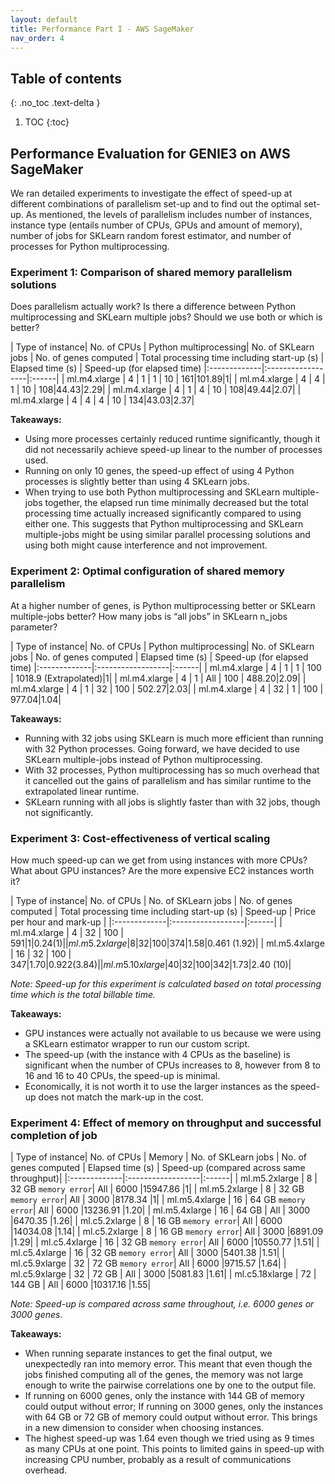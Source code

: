 ```yaml
---
layout: default
title: Performance Part I - AWS SageMaker
nav_order: 4
---
```


## Table of contents
{: .no_toc .text-delta }

1. TOC
{:toc}

## Performance Evaluation for GENIE3 on AWS SageMaker

We ran detailed experiments to investigate the effect of speed-up at different combinations of parallelism set-up and to find out the optimal set-up. As mentioned, the levels of parallelism includes number of instances, instance type (entails number of CPUs, GPUs and amount of memory), number of jobs for SKLearn random forest estimator, and number of processes for Python multiprocessing.

### Experiment 1: Comparison of shared memory parallelism solutions

Does parallelism actually work? Is there a difference between Python multiprocessing and SKLearn multiple jobs? Should we use both or which is better?

| Type of instance| No. of CPUs | Python multiprocessing| No. of SKLearn jobs | No. of genes computed | Total processing time including start-up (s) | Elapsed time (s) | Speed-up (for elapsed time)
|:-------------|:------------------|:------|
| ml.m4.xlarge    | 4           | 1                     | 1                   | 10                    | 161|101.89|1|
| ml.m4.xlarge    | 4           | 4                     | 1                   | 10                    | 108|44.43|2.29|
| ml.m4.xlarge    | 4           | 1                     | 4                   | 10                    | 108|49.44|2.07|
| ml.m4.xlarge    | 4           | 4                     | 4                   | 10                    | 134|43.03|2.37|

**Takeaways:**
- Using more processes certainly reduced runtime significantly, though it did not necessarily achieve speed-up linear to the number of processes used. 
- Running on only 10 genes, the speed-up effect of using 4 Python processes is slightly better than using 4 SKLearn jobs. 
- When trying to use both Python multiprocessing and SKLearn multiple-jobs together, the elapsed run time minimally decreased but the total processing time actually increased significantly compared to using either one. This suggests that Python multiprocessing and SKLearn multiple-jobs might be using similar parallel processing solutions and using both might cause interference and not improvement.

### Experiment 2: Optimal configuration of shared memory parallelism 

At a higher number of genes, is Python multiprocessing better or SKLearn multiple-jobs better? How many jobs is “all jobs” in SKLearn n_jobs parameter?

| Type of instance| No. of CPUs | Python multiprocessing| No. of SKLearn jobs | No. of genes computed | Elapsed time (s) | Speed-up (for elapsed time)
|:-------------|:------------------|:------|
| ml.m4.xlarge    | 4           | 1                     | 1                   | 100                   | 1018.9 (Extrapolated)|1|
| ml.m4.xlarge    | 4           | 1                     | All                 | 100                   | 488.20|2.09|
| ml.m4.xlarge    | 4           | 1                     | 32                  | 100                   | 502.27|2.03|
| ml.m4.xlarge    | 4           | 32                    | 1                   | 100                   | 977.04|1.04|

**Takeaways:**
- Running with 32 jobs using SKLearn is much more efficient than running with 32 Python processes. Going forward, we have decided to use SKLearn multiple-jobs instead of Python multiprocessing.
- With 32 processes, Python multiprocessing has so much overhead that it cancelled out the gains of parallelism and has similar runtime to the extrapolated linear runtime.
- SKLearn running with all jobs is slightly faster than with 32 jobs, though not significantly.

### Experiment 3: Cost-effectiveness of vertical scaling
How much speed-up can we get from using instances with more CPUs? What about GPU instances? Are the more expensive EC2 instances worth it?

| Type of instance| No. of CPUs | No. of SKLearn jobs | No. of genes computed | Total processing time including start-up (s) | Speed-up | Price per hour and mark-up |
|:-------------|:------------------|:------|
| ml.m4.xlarge    | 4           | 32                  | 100                   | 591|1|$0.24 (1)|
| ml.m5.2xlarge   | 8           | 32                  | 100                   | 374|1.58|$0.461 (1.92)|
| ml.m5.4xlarge   | 16          | 32                  | 100                   | 347|1.70|$0.922 (3.84)|
| ml.m5.10xlarge  | 40          | 32                  | 100                   | 342|1.73|$2.40 (10)|

_Note: Speed-up for this experiment is calculated based on total processing time which is the total billable time._

**Takeaways:**
- GPU instances were actually not available to us because we were using a SKLearn estimator wrapper to run our custom script.
- The speed-up (with the instance with 4 CPUs as the baseline) is significant when the number of CPUs increases to 8, however from 8 to 16 and 16 to 40 CPUs, the speed-up is minimal.
- Economically, it is not worth it to use the larger instances as the speed-up does not match the mark-up in the cost.

### Experiment 4: Effect of memory on throughput and successful completion of job

| Type of instance| No. of CPUs | Memory              | No. of SKLearn jobs | No. of genes computed | Elapsed time (s) | Speed-up (compared across same throughput)|
|:-------------|:------------------|:------|
| ml.m5.2xlarge   | 8           | 32 GB `memory error`| All                 | 6000                  |15947.86  |1|
| ml.m5.2xlarge   | 8           | 32 GB `memory error`| All                 | 3000                  |8178.34   |1|
| ml.m5.4xlarge   | 16          | 64 GB `memory error`| All                 | 6000                  |13236.91  |1.20|
| ml.m5.4xlarge   | 16          | 64 GB               | All                 | 3000                  |6470.35   |1.26|
| ml.c5.2xlarge   | 8           | 16 GB `memory error`| All                 | 6000                  |14034.08  |1.14|
| ml.c5.2xlarge   | 8           | 16 GB `memory error`| All                 | 3000                  |6891.09   |1.29|
| ml.c5.4xlarge   | 16          | 32 GB `memory error`| All                 | 6000                  |10550.77  |1.51|
| ml.c5.4xlarge   | 16          | 32 GB `memory error`| All                 | 3000                  |5401.38   |1.51|
| ml.c5.9xlarge   | 32          | 72 GB `memory error`| All                 | 6000                  |9715.57   |1.64|
| ml.c5.9xlarge   | 32          | 72 GB               | All                 | 3000                  |5081.83   |1.61|
| ml.c5.18xlarge  | 72          | 144 GB              | All                 | 6000                  |10317.16  |1.55|

_Note: Speed-up is compared across same throughout, i.e. 6000 genes or 3000 genes._

**Takeaways:**
- When running separate instances to get the final output, we unexpectedly ran into memory error. This meant that even though the jobs finished computing all of the genes, the memory was not large enough to write the pairwise correlations one by one to the output file.
- If running on 6000 genes, only the instance with 144 GB of memory could output without error; If running on 3000 genes, only the instances with 64 GB or 72 GB of memory could output without error. This brings in a new dimension to consider when choosing instances.
- The highest speed-up was 1.64 even though we tried using as 9 times as many CPUs at one point. This points to limited gains in speed-up with increasing CPU number, probably as a result of communications overhead.

